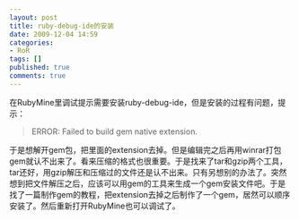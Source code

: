 ```yaml
---
layout: post
title: ruby-debug-ide的安装
date: 2009-12-04 14:59
categories:
- RoR
tags: []
published: true
comments: true
---
```

<p><p>在RubyMine里调试提示需要安装ruby-debug-ide，但是安装的过程有问题，提示：</p>  <blockquote>   <p>ERROR: Failed to build gem native extension.</p> </blockquote>  <p>于是想解开gem包，把里面的extension去掉。但是编辑完之后再用winrar打包gem就认不出来了。看来压缩的格式也很重要。于是找来了tar和gzip两个工具，tar还好，用gzip解压和压缩过的文件还是认不出来。只有另想别的办法了。突然想到把文件解压之后，应该可以用gem的工具来生成一个gem安装文件吧。于是找了一篇制作gem的教程，把extension去掉之后制作了一个gem，居然可以顺序安装了。然后重新打开RubyMine也可以调试了。</p></p>

